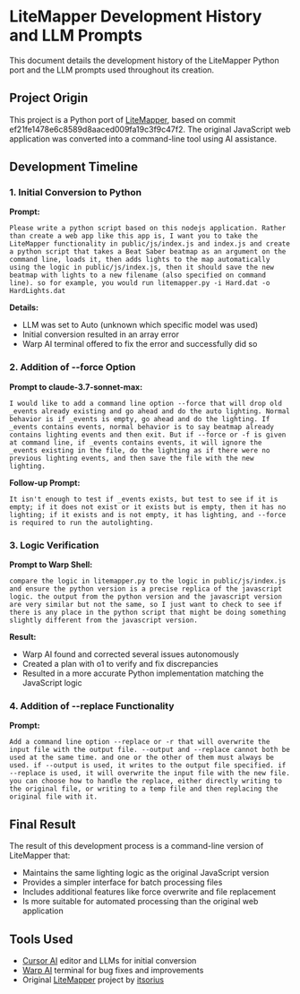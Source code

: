 # LiteMapper Development History and LLM Prompts

This document details the development history of the LiteMapper Python port and the LLM prompts used throughout its creation.

## Project Origin

This project is a Python port of [LiteMapper](https://github.com/itsorius/LiteMapper), based on commit ef21fe1478e6c8589d8aaced009fa19c3f9c47f2. The original JavaScript web application was converted into a command-line tool using AI assistance.

## Development Timeline

### 1. Initial Conversion to Python

**Prompt:**
```
Please write a python script based on this nodejs application. Rather than create a web app like this app is, I want you to take the LiteMapper functionality in public/js/index.js and index.js and create a python script that takes a Beat Saber beatmap as an argument on the command line, loads it, then adds lights to the map automatically using the logic in public/js/index.js, then it should save the new beatmap with lights to a new filename (also specified on command line). so for example, you would run litemapper.py -i Hard.dat -o HardLights.dat
```

**Details:**
- LLM was set to Auto (unknown which specific model was used)
- Initial conversion resulted in an array error
- Warp AI terminal offered to fix the error and successfully did so

### 2. Addition of --force Option

**Prompt to claude-3.7-sonnet-max:**
```
I would like to add a command line option --force that will drop old _events already existing and go ahead and do the auto lighting. Normal behavior is if _events is empty, go ahead and do the lighting. If _events contains events, normal behavior is to say beatmap already contains lighting events and then exit. But if --force or -f is given at command line, if _events contains events, it will ignore the _events existing in the file, do the lighting as if there were no previous lighting events, and then save the file with the new lighting.
```

**Follow-up Prompt:**
```
It isn't enough to test if _events exists, but test to see if it is empty; if it does not exist or it exists but is empty, then it has no lighting; if it exists and is not empty, it has lighting, and --force is required to run the autolighting.
```

### 3. Logic Verification

**Prompt to Warp Shell:**
```
compare the logic in litemapper.py to the logic in public/js/index.js and ensure the python version is a precise replica of the javascript logic. the output from the python version and the javascript version are very similar but not the same, so I just want to check to see if there is any place in the python script that might be doing something slightly different from the javascript version.
```

**Result:**
- Warp AI found and corrected several issues autonomously
- Created a plan with o1 to verify and fix discrepancies
- Resulted in a more accurate Python implementation matching the JavaScript logic

### 4. Addition of --replace Functionality

**Prompt:**
```
Add a command line option --replace or -r that will overwrite the input file with the output file. --output and --replace cannot both be used at the same time. and one or the other of them must always be used. if --output is used, it writes to the output file specified. if --replace is used, it will overwrite the input file with the new file. you can choose how to handle the replace, either directly writing to the original file, or writing to a temp file and then replacing the original file with it.
```

## Final Result

The result of this development process is a command-line version of LiteMapper that:
- Maintains the same lighting logic as the original JavaScript version
- Provides a simpler interface for batch processing files
- Includes additional features like force overwrite and file replacement
- Is more suitable for automated processing than the original web application

## Tools Used

- [Cursor AI](https://cursor.sh/) editor and LLMs for initial conversion
- [Warp AI](https://www.warp.dev/) terminal for bug fixes and improvements
- Original [LiteMapper](https://github.com/itsorius/LiteMapper) project by [itsorius](https://github.com/itsorius) 